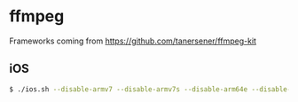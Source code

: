 # ffmpeg

Frameworks coming from https://github.com/tanersener/ffmpeg-kit

## iOS

```bash
$ ./ios.sh --disable-armv7 --disable-armv7s --disable-arm64e --disable-i386 --enable-gpl --xcframework
```
